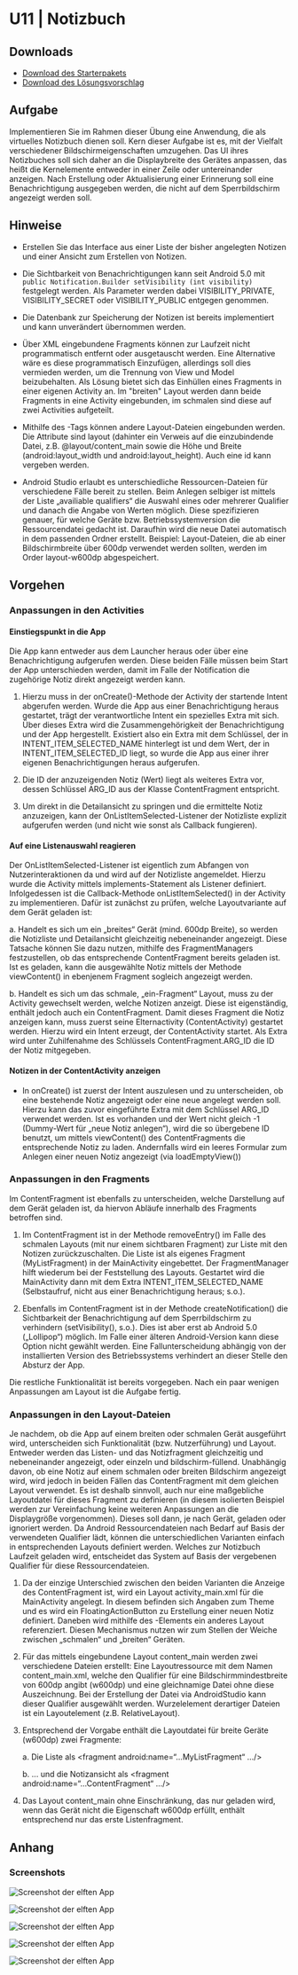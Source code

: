 # U11 | Notizbuch

## Downloads

- [Download des Starterpakets](https://github.com/Android-Regensburg/U11-Notizbuch/archive/master.zip)
- [Download des Lösungsvorschlag](https://github.com/Android-Regensburg/U11-Notizbuch/archive/solution.zip)

## Aufgabe

Implementieren Sie im Rahmen dieser Übung eine Anwendung, die als virtuelles Notizbuch dienen soll. Kern dieser Aufgabe ist es, mit der Vielfalt verschiedener Bildschirmeigenschaften umzugehen. Das UI ihres Notizbuches soll sich daher an die Displaybreite des Gerätes anpassen, das heißt die Kernelemente entweder in einer Zeile oder untereinander anzeigen.
Nach Erstellung oder Aktualisierung einer Erinnerung soll eine Benachrichtigung ausgegeben werden, die nicht auf dem Sperrbildschirm angezeigt werden soll.

## Hinweise

* Erstellen Sie das Interface aus einer Liste der bisher angelegten Notizen und einer Ansicht zum Erstellen von Notizen.

* Die Sichtbarkeit von Benachrichtigungen kann seit Android 5.0 mit `public Notification.Builder setVisibility (int visibility)` festgelegt werden. Als Parameter werden dabei VISIBILITY_PRIVATE, VISIBILITY_SECRET oder VISIBILITY_PUBLIC entgegen genommen.

* Die Datenbank zur Speicherung der Notizen ist bereits implementiert und kann unverändert übernommen werden.

* Über XML eingebundene Fragments können zur Laufzeit nicht programmatisch entfernt oder ausgetauscht werden. Eine Alternative wäre es diese programmatisch Einzufügen, allerdings soll dies vermieden werden, um die Trennung von View und Model beizubehalten. Als Lösung bietet sich das Einhüllen eines Fragments in einer eigenen Activity an. Im "breiten" Layout werden dann beide Fragments in eine Activity eingebunden, im schmalen sind diese auf zwei Activities aufgeteilt.

* Mithilfe des <include/>-Tags können andere Layout-Dateien eingebunden werden. Die Attribute sind layout (dahinter ein Verweis auf die einzubindende Datei, z.B. @layout/content_main sowie die Höhe und Breite (android:layout_width und android:layout_height). Auch eine id kann vergeben werden.

* Android Studio erlaubt es unterschiedliche Ressourcen-Dateien für verschiedene Fälle bereit zu stellen. Beim Anlegen selbiger ist mittels der Liste „availiable qualifiers“ die Auswahl eines oder mehrerer Qualifier und danach die Angabe von Werten möglich. Diese spezifizieren genauer, für welche Geräte bzw. Betriebssystemversion die Ressourcendatei gedacht ist. Daraufhin wird die neue Datei automatisch in dem passenden Ordner erstellt. Beispiel: Layout-Dateien, die ab einer Bildschirmbreite über 600dp verwendet werden sollten, werden im Order layout-w600dp abgespeichert.



## Vorgehen

### Anpassungen in den Activities

#### Einstiegspunkt in die App

Die App kann entweder aus dem Launcher heraus oder über eine Benachrichtigung aufgerufen werden. Diese beiden Fälle müssen beim Start der App unterschieden werden, damit im Falle der Notification die zugehörige Notiz direkt angezeigt werden kann.

1. Hierzu muss in der onCreate()-Methode der Activity der startende Intent abgerufen werden. Wurde die App aus einer Benachrichtigung heraus gestartet, trägt der verantwortliche Intent ein spezielles Extra mit sich. Über dieses Extra wird die Zusammengehörigkeit der Benachrichtigung und der App hergestellt. Existiert also ein Extra mit dem Schlüssel, der in INTENT_ITEM_SELECTED_NAME hinterlegt ist und dem Wert, der in INTENT_ITEM_SELECTED_ID liegt, so wurde die App aus einer ihrer eigenen Benachrichtigungen heraus aufgerufen.


2. Die ID der anzuzeigenden Notiz (Wert) liegt als weiteres Extra vor, dessen Schlüssel ARG_ID aus der Klasse ContentFragment entspricht.

3. Um direkt in die Detailansicht zu springen und die ermittelte Notiz anzuzeigen, kann der OnListItemSelected-Listener der Notizliste explizit aufgerufen werden (und nicht wie sonst als Callback fungieren).

#### Auf eine Listenauswahl reagieren

Der OnListItemSelected-Listener ist eigentlich zum Abfangen von Nutzerinteraktionen da und wird auf der Notizliste angemeldet. Hierzu wurde die Activity mittels implements-Statement als Listener definiert. Infolgedessen ist die Callback-Methode onListItemSelected() in der Activity zu implementieren. Dafür ist zunächst zu prüfen, welche Layoutvariante auf dem Gerät geladen ist:

a. Handelt es sich um ein „breites“ Gerät (mind. 600dp Breite), so werden die Notizliste und Detailansicht gleichzeitig nebeneinander angezeigt. Diese Tatsache können Sie dazu nutzen, mithilfe des FragmentManagers festzustellen, ob das entsprechende ContentFragment bereits geladen ist. Ist es geladen, kann die ausgewählte Notiz mittels der Methode viewContent() in ebenjenem Fragment sogleich angezeigt werden.

b. Handelt es sich um das schmale, „ein-Fragment“ Layout, muss zu der Activity gewechselt werden, welche Notizen anzeigt. Diese ist eigenständig, enthält jedoch auch ein ContentFragment. Damit dieses Fragment die Notiz anzeigen kann, muss zuerst seine Elternactivity (ContentActivity) gestartet werden. Hierzu wird ein Intent erzeugt, der ContentActivity startet. Als Extra wird unter Zuhilfenahme des Schlüssels ContentFragment.ARG_ID die ID der Notiz mitgegeben.

####  Notizen in der ContentActivity anzeigen

* In onCreate() ist zuerst der Intent auszulesen und zu unterscheiden, ob eine bestehende Notiz angezeigt oder eine neue angelegt werden soll. Hierzu kann das zuvor eingeführte Extra mit dem Schlüssel ARG_ID verwendet werden. Ist es vorhanden und der Wert nicht gleich -1 (Dummy-Wert für „neue Notiz anlegen“), wird die so übergebene ID benutzt, um mittels viewContent() des ContentFragments die entsprechende Notiz zu laden. Andernfalls wird ein leeres Formular zum Anlegen einer neuen Notiz angezeigt (via loadEmptyView())

### Anpassungen in den Fragments

Im ContentFragment ist ebenfalls zu unterscheiden, welche Darstellung auf dem Gerät geladen ist, da hiervon Abläufe innerhalb des Fragments betroffen sind.

1. Im ContentFragment ist in der Methode removeEntry() im Falle des schmalen Layouts (mit nur einem sichtbaren Fragment) zur Liste mit den Notizen zurückzuschalten. Die Liste ist als eigenes Fragment (MyListFragment) in der MainActivity eingebettet. Der FragmentManager hilft wiederum bei der Feststellung des Layouts. Gestartet wird die MainActivity dann mit dem Extra INTENT_ITEM_SELECTED_NAME (Selbstaufruf, nicht aus einer Benachrichtigung heraus; s.o.).

2. Ebenfalls im ContentFragment ist in der Methode createNotification() die Sichtbarkeit der Benachrichtigung auf dem Sperrbildschirm zu verhindern (setVisibility(), s.o.). Dies ist aber erst ab Android 5.0 („Lollipop“) möglich. Im Falle einer älteren Android-Version kann diese Option nicht gewählt werden. Eine Fallunterscheidung abhängig von der installierten Version des Betriebssystems verhindert an dieser Stelle den Absturz der App.

Die restliche Funktionalität ist bereits vorgegeben. Nach ein paar wenigen Anpassungen am Layout ist
die Aufgabe fertig.

### Anpassungen in den Layout-Dateien

Je nachdem, ob die App auf einem breiten oder schmalen Gerät ausgeführt wird, unterscheiden sich Funktionalität (bzw. Nutzerführung) und Layout. Entweder werden das Listen- und das Notizfragment gleichzeitig und nebeneinander angezeigt, oder einzeln und bildschirm-füllend. Unabhängig davon, ob eine Notiz auf einem schmalen oder breiten Bildschirm angezeigt wird, wird jedoch in beiden Fällen das ContentFragment mit dem gleichen Layout verwendet. Es ist deshalb sinnvoll, auch nur eine maßgebliche Layoutdatei für dieses Fragment zu definieren (in diesem isolierten Beispiel werden zur Vereinfachung keine weiteren Anpassungen an die Displaygröße vorgenommen). Dieses soll dann, je nach Gerät, geladen oder ignoriert werden. Da Android Ressourcendateien nach Bedarf auf Basis der verwendeten Qualifier lädt, können die unterschiedlichen Varianten einfach in entsprechenden Layouts definiert werden. Welches zur Notizbuch Laufzeit geladen wird, entscheidet das System auf Basis der vergebenen Qualifier für diese Ressourcendateien.

1. Da der einzige Unterschied zwischen den beiden Varianten die Anzeige des ContentFragment ist, wird ein Layout activity_main.xml für die MainActivity angelegt. In diesem befinden sich Angaben zum Theme und es wird ein FloatingActionButton zu Erstellung einer neuen Notiz definiert. Daneben wird mithilfe des <include />-Elements ein anderes Layout referenziert. Diesen Mechanismus nutzen wir zum Stellen der Weiche zwischen „schmalen“ und „breiten“ Geräten.

2. Für das mittels <include /> eingebundene Layout content_main werden zwei verschiedene Dateien erstellt: Eine Layoutressource mit dem Namen content_main.xml, welche den Qualifier für eine Bildschirmmindestbreite von 600dp angibt (w600dp) und eine gleichnamige Datei ohne diese Auszeichnung. Bei der Erstellung der Datei via AndroidStudio kann dieser Qualifier ausgewählt werden. Wurzelelement derartiger Dateien ist ein Layoutelement (z.B. RelativeLayout).

3. Entsprechend der Vorgabe enthält die Layoutdatei für breite Geräte (w600dp) zwei Fragmente:

    a. Die Liste als <fragment android:name=“...MyListFragment“ .../>

    b. ... und die Notizansicht als <fragment android:name=“...ContentFragment“ .../>

4. Das Layout content_main ohne Einschränkung, das nur geladen wird, wenn das Gerät nicht die Eigenschaft w600dp erfüllt, enthält entsprechend nur das erste Listenfragment.

## Anhang
### Screenshots

![Screenshot der elften App](./docs/screenshot-1.png "Anwendung im breiten Layout")

![Screenshot der elften App](./docs/screenshot-2.png "Liste im schmalen Layout")

![Screenshot der elften App](./docs/screenshot-3.png "Detailansicht im schmalen Layout")

![Screenshot der elften App](./docs/screenshot-4.png "Anlegen einer neuen Notiz in beiden Layouts")

![Screenshot der elften App](./docs/screenshot-5.png "Übersicht über aktuelle Notizen und rechts gleichzeitig Bearbeitung der ausgewählten Notiz")
